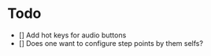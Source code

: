 # Todo

- [] Add hot keys for audio buttons
- [] Does one want to configure step points by them selfs?
